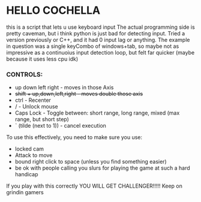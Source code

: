 # HELLO COCHELLA

this is a script that lets u use keyboard input
The actual programming side is pretty caveman, but i think python is just bad for detecting input. Tried a version previously or C++, and it had 0 input lag or anything.
The example in question was a single keyCombo of windows+tab, so maybe not as impressive as a continuoius input detection loop, but felt far quicker (maybe because it uses less cpu idk)

### CONTROLS: 
- up down left right - moves in those Axis
- ~~shift + up,down,left,right - moves double those axis~~
- ctrl - Recenter
- / - Unlock mouse
- Caps Lock - Toggle between: short range, long range, mixed (max range, but short step)
- ` (tilde (next to 1)) - cancel execution

To use this effectively, you need to make sure you use:
- locked cam
- Attack  to move
- bound right click to space (unless you find something easier)
- be ok with people calling you slurs for playing the game at such a hard handicap

If you play with this correctly YOU WILL GET CHALLENGER!!!!!
Keep on grindin gamers
